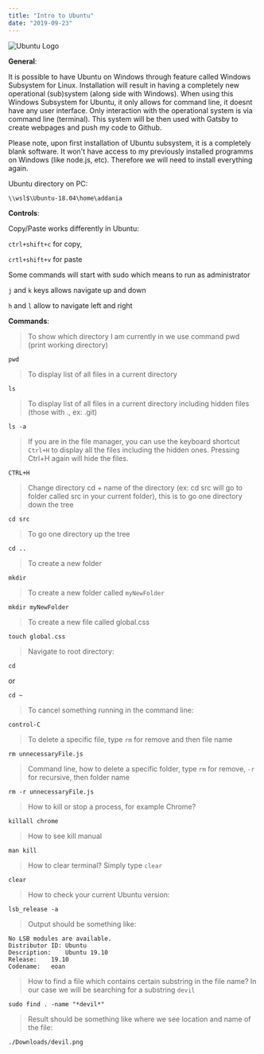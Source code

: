 ```yaml
---
title: "Intro to Ubuntu"
date: "2019-09-23"
---
```


![](https://i.imgur.com/9fMfBav.png "Ubuntu Logo")

**General**:

It is possible to have Ubuntu on Windows through feature called Windows Subsystem for Linux. Installation will result in having a completely new operational (sub)system (along side with Windows). When using this Windows Subsystem for Ubuntu, it only allows for command line, it doesnt have any user interface. Only interaction with the operational system is via command line (terminal). This system will be then used with Gatsby to create webpages and push my code to Github. 

Please note, upon first installation of Ubuntu subsystem, it is a completely blank software. It won't have access to my previously installed programms on Windows (like node.js, etc). Therefore we will need to install everything again.

Ubuntu directory on PC:
```
\\wsl$\Ubuntu-18.04\home\addania
```
**Controls**:

Copy/Paste works differently in Ubuntu: 

<code>ctrl+shift+c</code> for copy, 

<code>crtl+shift+v</code> for paste

Some commands will start with sudo which means to run as administrator

<code>j</code> and <code>k</code> keys allows navigate up and down

<code>h</code> and <code>l</code> allow to navigate left and right

**Commands**:

> To show which directory I am currently in we use command pwd (print working directory)
```
pwd
```
> To display list of all files in a current directory
```
ls
```
> To display list of all files in a current directory including hidden files (those with ., ex: .git)
```
ls -a
```

> If you are in the file manager, you can use the keyboard shortcut <code>Ctrl+H</code>  to display all the files including the hidden ones. Pressing Ctrl+H again will hide the files.
```
CTRL+H
```

> Change directory cd + name of the directory (ex: cd src will go to folder called src in your current folder), this is to go one directory down the tree
```
cd src
```
> To go one directory up the tree
```
cd ..
```
> To create a new folder
```
mkdir
```

> To create a new folder called <code>myNewFolder</code>
```
mkdir myNewFolder
```

> To create a new file called global.css
```
touch global.css
```

> Navigate to root directory:
```
cd
```
or

```
cd ~
```

> To cancel something running in the command line:
```
control-C
```

> To delete a specific file, type <code>rm</code> for remove and then file name
```
rm unnecessaryFile.js
```


> Command line, how to delete a specific folder, type <code>rm</code> for remove, <code>-r</code> for recursive, then folder name
```
rm -r unnecessaryFile.js
```
>How to kill or stop a process, for example Chrome?
```
killall chrome
```

>How to see kill manual
```
man kill
```

> How to clear terminal? Simply type <code>clear</code>
```
clear
```

> How to check your current Ubuntu version:
```
lsb_release -a
```

> Output should be something like:
```
No LSB modules are available.
Distributor ID:	Ubuntu
Description:	Ubuntu 19.10
Release:	19.10
Codename:	eoan
```

> How to find a file which contains certain substring in the file name? In our case we will be searching for a substring <code>devil</code>
```
sudo find . -name "*devil*"
```

> Result should be something like where we see location and name of the file:
```
./Downloads/devil.png
```